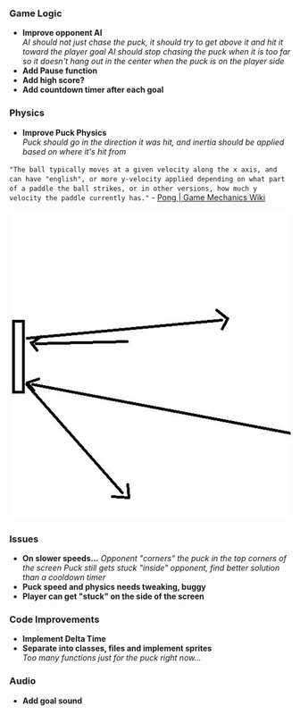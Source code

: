### Game Logic
- **Improve opponent AI**  
  *AI should not just chase the puck, it should try to get above it and hit it toward the player goal*
  *AI should stop chasing the puck when it is too far so it doesn't hang out in the center when the puck is on the player side*
- **Add Pause function**
- **Add high score?**
- **Add countdown timer after each goal**

### Physics
- **Improve Puck Physics**  
  *Puck should go in the direction it was hit, and inertia should be applied based on where it's hit from*

`"The ball typically moves at a given velocity along the x axis, and can have "english", or more y-velocity applied depending on what part of a paddle the ball strikes, or in other versions, how much y velocity the paddle currently has."` - [Pong | Game Mechanics Wiki](https://gamemechanics.fandom.com/wiki/Pong)

![Diagram of the behavior of the ball after hitting the paddle at different angles, ](https://github.com/nintanuki/pygame-air-hockey/blob/main/english.png)

### Issues
- **On slower speeds...**
  *Opponent "corners" the puck in the top corners of the screen*
  *Puck still gets stuck "inside" opponent, find better solution than a cooldown timer*
- **Puck speed and physics needs tweaking, buggy**
- **Player can get "stuck" on the side of the screen**

### Code Improvements
- **Implement Delta Time**
- **Separate into classes, files and implement sprites**  
  *Too many functions just for the puck right now...*

### Audio
- **Add goal sound**